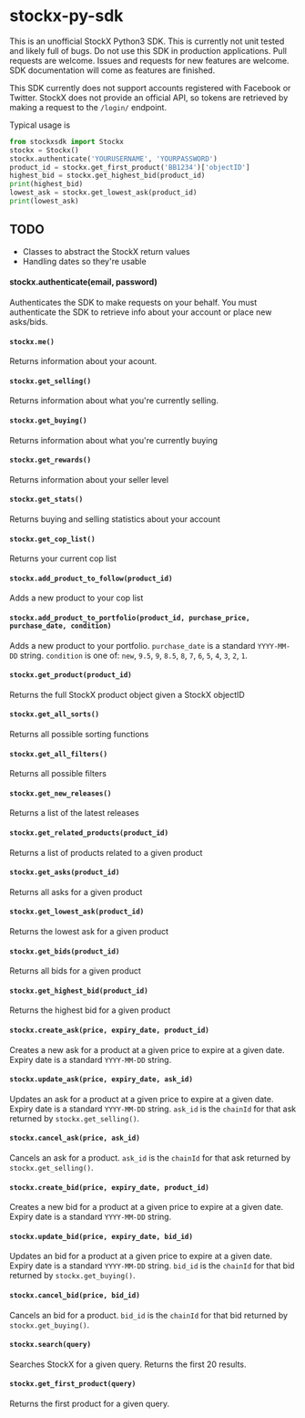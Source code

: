 # stockx-py-sdk

This is an unofficial StockX Python3 SDK. This is currently not unit tested and likely full of bugs. Do not use this SDK in production applications. Pull requests are welcome. Issues and requests for new features are welcome. SDK documentation will come as features are finished. 

This SDK currently does not support accounts registered with Facebook or Twitter. StockX does not provide an official API, so tokens are retrieved by making a request to the `/login/` endpoint.

Typical usage is 
```python
from stockxsdk import Stockx
stockx = Stockx()
stockx.authenticate('YOURUSERNAME', 'YOURPASSWORD')
product_id = stockx.get_first_product('BB1234')['objectID']
highest_bid = stockx.get_highest_bid(product_id)
print(highest_bid)
lowest_ask = stockx.get_lowest_ask(product_id)
print(lowest_ask)
```

## TODO

- Classes to abstract the StockX return values
- Handling dates so they're usable


#### stockx.authenticate(email, password)
Authenticates the SDK to make requests on your behalf. You must authenticate the SDK to retrieve info about your account or place new asks/bids.

#### `stockx.me()`
Returns information about your acount.

#### `stockx.get_selling()`
Returns information about what you're currently selling.

#### `stockx.get_buying()`
Returns information about what you're currently buying

#### `stockx.get_rewards()`
Returns information about your seller level

#### `stockx.get_stats()`
Returns buying and selling statistics about your account

#### `stockx.get_cop_list()`
Returns your current cop list

#### `stockx.add_product_to_follow(product_id)`
Adds a new product to your cop list

#### `stockx.add_product_to_portfolio(product_id, purchase_price, purchase_date, condition)`
Adds a new product to your portfolio. `purchase_date` is a standard `YYYY-MM-DD` string. `condition` is one of: `new`, `9.5`, `9`, `8.5`, `8`, `7`, `6`, `5`, `4`, `3`, `2`, `1`.

#### `stockx.get_product(product_id)`
Returns the full StockX product object given a StockX objectID

#### `stockx.get_all_sorts()`
Returns all possible sorting functions

#### `stockx.get_all_filters()`
Returns all possible filters

#### `stockx.get_new_releases()`
Returns a list of the latest releases

#### `stockx.get_related_products(product_id)`
Returns a list of products related to a given product

#### `stockx.get_asks(product_id)`
Returns all asks for a given product

#### `stockx.get_lowest_ask(product_id)`
Returns the lowest ask for a given product

#### `stockx.get_bids(product_id)`
Returns all bids for a given product

#### `stockx.get_highest_bid(product_id)`
Returns the highest bid for a given product

#### `stockx.create_ask(price, expiry_date, product_id)`
Creates a new ask for a product at a given price to expire at a given date. Expiry date is a standard `YYYY-MM-DD` string.

#### `stockx.update_ask(price, expiry_date, ask_id)`
Updates an ask for a product at a given price to expire at a given date. Expiry date is a standard `YYYY-MM-DD` string. `ask_id` is the `chainId` for that ask returned by `stockx.get_selling()`.

#### `stockx.cancel_ask(price, ask_id)`
Cancels an ask for a product. `ask_id` is the `chainId` for that ask returned by `stockx.get_selling()`.

#### `stockx.create_bid(price, expiry_date, product_id)`
Creates a new bid for a product at a given price to expire at a given date. Expiry date is a standard `YYYY-MM-DD` string.

#### `stockx.update_bid(price, expiry_date, bid_id)`
Updates an bid for a product at a given price to expire at a given date. Expiry date is a standard `YYYY-MM-DD` string. `bid_id` is the `chainId` for that bid returned by `stockx.get_buying()`.

#### `stockx.cancel_bid(price, bid_id)`
Cancels an bid for a product. `bid_id` is the `chainId` for that bid returned by `stockx.get_buying()`.

#### `stockx.search(query)`
Searches StockX for a given query. Returns the first 20 results.

#### `stockx.get_first_product(query)`
Returns the first product for a given query.